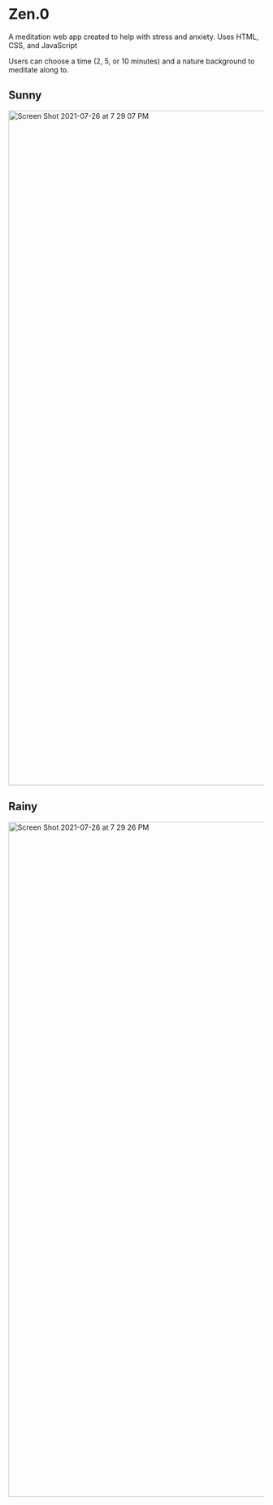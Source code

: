 # Zen.0
A meditation web app created to help with stress and anxiety. Uses HTML, CSS, and JavaScript

Users can choose a time (2, 5, or 10 minutes) and a nature background to meditate along to.

## Sunny
<img width="1327" alt="Screen Shot 2021-07-26 at 7 29 07 PM" src="https://user-images.githubusercontent.com/74124373/127085597-80dc2297-e3eb-4700-971f-387741004cc2.png">

## Rainy
<img width="1327" alt="Screen Shot 2021-07-26 at 7 29 26 PM" src="https://user-images.githubusercontent.com/74124373/127085612-354a7209-b3d9-4b44-b2f6-7e49006e0031.png">

